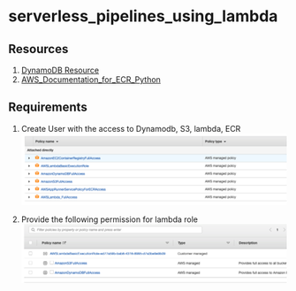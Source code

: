 # serverless_pipelines_using_lambda


## Resources
1. [DynamoDB Resource](https://highlandsolutions.com/blog/hands-on-examples-for-working-with-dynamodb-boto3-and-python)
2. [AWS_Documentation_for_ECR_Python](https://docs.aws.amazon.com/lambda/latest/dg/python-image.html)

## Requirements
1. Create User with the access to Dynamodb, S3, lambda, ECR
![user_access.png](images/user_access.png)

2. Provide the following permission for lambda role
![lambda_access.png](images/lambda_access.png)

